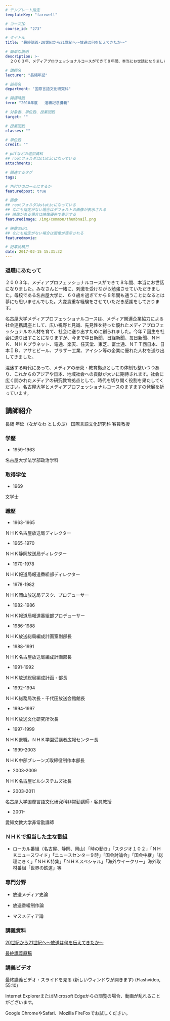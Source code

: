 ```yaml
---
# テンプレート指定
templateKey: "farewell"

# コースID
course_id: "273"

# タイトル
title: "最終講義-20世紀から21世紀へ〜放送は何を伝えてきたか〜"

# 簡単な説明
description: >-
  ２００３年、メディアプロフェッショナルコースができて８年間、本当にお世話になりました。みなさんと一緒に、刺激を受けながら勉強させていただきました。母校である名古屋大学に、６０歳を過ぎてから８年間も...

# 講師名
lecturer: "長縄年延"

# 部局名
department: "国際言語文化研究科"

# 開講時限
term: "2010年度	退職記念講義"

# 対象者、単位数、授業回数
target: ""

# 授業回数
classes: ""

# 単位数
credit: ""

# pdfなどの追加資料
## rootフォルダはstaticになっている
attachments: 

# 関連するタグ
tags:

# 色付けのロールにするか
featuredpost: true

# 画像
## rootフォルダはstaticになっている
## なにも指定がない場合はデフォルトの画像が表示される
## 映像がある場合は映像優先で表示する
featuredimage: /img/common/thumbnail.png

# 映像のURL
## なにも指定がない場合は画像が表示される
featuredmovie: 

# 記事投稿日
date: 2017-02-15 15:31:32
---
```


### 退職にあたって

２００３年、メディアプロフェッショナルコースができて８年間、本当にお世話になりました。みなさんと一緒に、刺激を受けながら勉強させていただきました。母校である名古屋大学に、６０歳を過ぎてから８年間も通うことになるとは夢にも思いませんでした。大変貴重な経験をさせていただき感謝をしております。

名古屋大学メディアプロフェッショナルコースは、メディア関連企業協力による社会連携講座として、広い視野と見識、先見性を持った優れたメディアプロフェッショナルの人材を育て、社会に送り出すために創られました。今年７回生を社会に送り出すことになりますが、今まで中日新聞、日経新聞、毎日新聞、ＮＨＫ、ＮＨＫプラネット、電通、楽天、任天堂、東芝、富士通、ＮＴＴ西日本、日本ＩＢ、アサヒビール、ブラザー工業、アイシン等の企業に優れた人材を送り出してきました。

混迷する時代にあって、メディアの研究・教育拠点としての体制も整いつつあり、これからのアジアや日本、地域社会への貢献が大いに期待されます。社会に広く開かれたメディアの研究教育拠点として、時代を切り開く役割を果たしてください。名古屋大学とメディアプロフェッショナルコースのますますの発展を祈っています。

## 講師紹介

長縄 年延（ながなわ としのぶ） 国際言語文化研究科 客員教授

### 学歴

* 1959-1963

名古屋大学法学部政治学科

### 取得学位

* 1969

文学士

### 職歴

* 1963-1965

ＮＨＫ名古屋放送局ディレクター

* 1965-1970

ＮＨＫ静岡放送局ディレクター

* 1970-1978

ＮＨＫ報道局報道番組部ディレクター

* 1978-1982

ＮＨＫ岡山放送局デスク、プロデューサー

* 1982-1986

ＮＨＫ報道局報道番組部プロデューサー

* 1986-1988

ＮＨＫ放送総局編成計画室副部長

* 1988-1991

ＮＨＫ名古屋放送局編成計画部長

* 1991-1992

ＮＨＫ放送総局編成計画・部長

* 1992-1994

ＮＨＫ総務局次長・千代田放送会館館長

* 1994-1997

ＮＨＫ放送文化研究所次長

* 1997-1999

ＮＨＫ退職。ＮＨＫ学園受講者広報センター長

* 1999-2003

ＮＨＫ中部ブレーンズ取締役制作本部長

* 2003-2009

ＮＨＫ名古屋ビルシステムズ社長

* 2003-2011

名古屋大学国際言語文化研究科非常勤講師・客員教授

* 2001-

愛知文教大学非常勤講師

### ＮＨＫで担当した主な番組

* ローカル番組（名古屋、静岡、岡山）「時の動き」「スタジオ１０２」「ＮＨＫニュースワイド」「ニュースセンター９時」「国会討論会」「国会中継」「総理にきく」「ＮＨＫ特集」「ＮＨＫスペシャル」「海外ウイークリー」海外取材番組「世界の鉄道」等

### 専門分野

* 放送メディア史論

* 放送番組制作論

* マスメディア論

### 講義資料

[20世紀から21世紀へ〜放送は何を伝えてきたか〜](/files/273/naganawa_slide.pdf) 

[最終講義原稿](/files/273/g_naganawa.pdf) 

### 講義ビデオ

最終講義ビデオ・スライドを見る (新しいウィンドウが開きます) (Flashvideo, 55:10)

Internet ExplorerまたはMicrosoft Edgeからの閲覧の場合、動画が乱れることがございます。

Google ChromeやSafari、Mozilla FireFoxでお試しください。